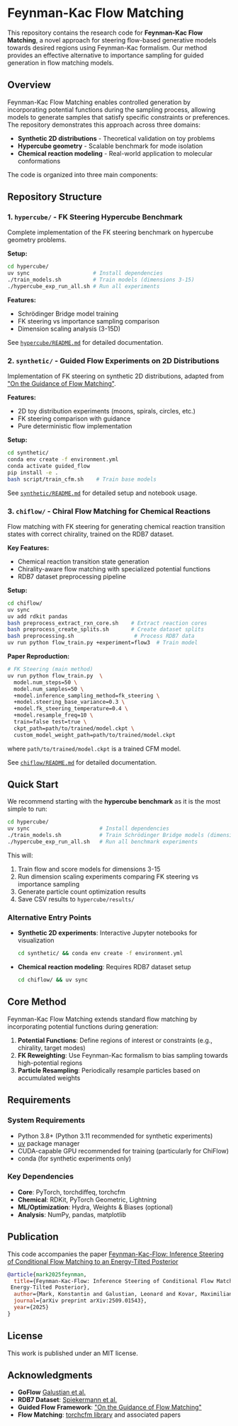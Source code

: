# Feynman-Kac Flow Matching


This repository contains the research code for **Feynman-Kac Flow Matching**, a novel approach for steering flow-based generative models towards desired regions using Feynman-Kac formalism. Our method provides an effective alternative to importance sampling for guided generation in flow matching models.

## Overview

Feynman-Kac Flow Matching enables controlled generation by incorporating potential functions during the sampling process, allowing models to generate samples that satisfy specific constraints or preferences. The repository demonstrates this approach across three domains:

- **Synthetic 2D distributions** - Theoretical validation on toy problems
- **Hypercube geometry** - Scalable benchmark for mode isolation 
- **Chemical reaction modeling** - Real-world application to molecular conformations

The code is organized into three main components:

## Repository Structure

### 1. `hypercube/` - FK Steering Hypercube Benchmark

Complete implementation of the FK steering benchmark on hypercube geometry problems.

**Setup:**
```bash
cd hypercube/
uv sync                    # Install dependencies
./train_models.sh          # Train models (dimensions 3-15)
./hypercube_exp_run_all.sh # Run all experiments
```

**Features:**
- Schrödinger Bridge model training
- FK steering vs importance sampling comparison
- Dimension scaling analysis (3-15D)

See [`hypercube/README.md`](hypercube/README.md) for detailed documentation.

### 2. `synthetic/` - Guided Flow Experiments on 2D Distributions 

Implementation of FK steering on synthetic 2D distributions, adapted from ["On the Guidance of Flow Matching"](https://arxiv.org/abs/2502.02150).

**Features:**
- 2D toy distribution experiments (moons, spirals, circles, etc.)
- FK steering comparison with guidance
- Pure deterministic flow implementation

**Setup:**
```bash
cd synthetic/
conda env create -f environment.yml
conda activate guided_flow
pip install -e .
bash script/train_cfm.sh    # Train base models
```

See [`synthetic/README.md`](synthetic/README.md) for detailed setup and notebook usage.

### 3. `chiflow/` - Chiral Flow Matching for Chemical Reactions

Flow matching with FK steering for generating chemical reaction transition states with correct chirality, trained on the RDB7 dataset.

**Key Features:**
- Chemical reaction transition state generation
- Chirality-aware flow matching with specialized potential functions
- RDB7 dataset preprocessing pipeline

**Setup:**
```bash
cd chiflow/
uv sync
uv add rdkit pandas
bash preprocess_extract_rxn_core.sh    # Extract reaction cores
bash preprocess_create_splits.sh       # Create dataset splits  
bash preprocessing.sh                   # Process RDB7 data
uv run python flow_train.py +experiment=flow3  # Train model
```

**Paper Reproduction:**
```bash
# FK Steering (main method)
uv run python flow_train.py  \
  model.num_steps=50 \
  model.num_samples=50 \
  +model.inference_sampling_method=fk_steering \
  +model.steering_base_variance=0.3 \
  +model.fk_steering_temperature=0.4 \
  +model.resample_freq=10 \
  train=false test=true \
  ckpt_path=path/to/trained/model.ckpt \
  custom_model_weight_path=path/to/trained/model.ckpt
```
where `path/to/trained/model.ckpt` is a trained CFM model.

See [`chiflow/README.md`](chiflow/README.md) for detailed documentation.

## Quick Start

We recommend starting with the **hypercube benchmark** as it is the most simple to run:

```bash
cd hypercube/
uv sync                      # Install dependencies
./train_models.sh            # Train Schrödinger Bridge models (dimensions 3-15)
./hypercube_exp_run_all.sh   # Run all benchmark experiments
```

This will:
1. Train flow and score models for dimensions 3-15 
2. Run dimension scaling experiments comparing FK steering vs importance sampling
3. Generate particle count optimization results
4. Save CSV results to `hypercube/results/` 

### Alternative Entry Points

- **Synthetic 2D experiments**: Interactive Jupyter notebooks for visualization
  ```bash
  cd synthetic/ && conda env create -f environment.yml
  ```

- **Chemical reaction modeling**: Requires RDB7 dataset setup
  ```bash
  cd chiflow/ && uv sync
  ```

## Core Method

Feynman-Kac Flow Matching extends standard flow matching by incorporating potential functions during generation:

1. **Potential Functions**: Define regions of interest or constraints (e.g., chirality, target modes)
2. **FK Reweighting**: Use Feynman-Kac formalism to bias sampling towards high-potential regions
3. **Particle Resampling**: Periodically resample particles based on accumulated weights


## Requirements

### System Requirements
- Python 3.8+ (Python 3.11 recommended for synthetic experiments)
- [uv](https://docs.astral.sh/uv/) package manager
- CUDA-capable GPU recommended for training (particularly for ChiFlow)
- conda (for synthetic experiments only)

### Key Dependencies
- **Core**: PyTorch, torchdiffeq, torchcfm
- **Chemical**: RDKit, PyTorch Geometric, Lightning
- **ML/Optimization**: Hydra, Weights & Biases (optional)
- **Analysis**: NumPy, pandas, matplotlib

## Publication

This code accompanies the paper [Feynman-Kac-Flow: Inference Steering of Conditional Flow Matching to an
 Energy-Tilted Posterior](http://arxiv.org/abs/2509.01543)

```bibtex
@article{mark2025feynman,
  title={Feynman-Kac-Flow: Inference Steering of Conditional Flow Matching to an
 Energy-Tilted Posterior},
  author={Mark, Konstantin and Galustian, Leonard and Kovar, Maximilian P.-P. and Heid, Esther},
  journal={arXiv preprint arXiv:2509.01543},
  year={2025}
}
```




## License

This work is published under an MIT license.

## Acknowledgments

- **GoFlow** [Galustian et al.](https://chemrxiv.org/engage/chemrxiv/article-details/6850098f3ba0887c33dbd713)
- **RDB7 Dataset**: [Spiekermann et al.](https://www.nature.com/articles/s41597-022-01529-6)
- **Guided Flow Framework**: ["On the Guidance of Flow Matching"](https://arxiv.org/abs/2502.02150)
- **Flow Matching**: [torchcfm library](https://github.com/atong01/conditional-flow-matching) and associated papers
